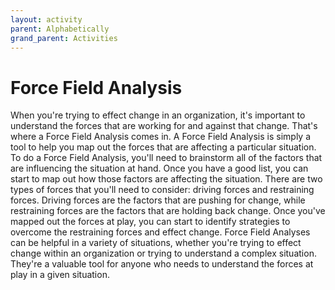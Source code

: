 ```yaml
---
layout: activity
parent: Alphabetically
grand_parent: Activities
---
```


# Force Field Analysis

When you're trying to effect change in an organization, it's important to understand the forces that are working for and against that change. That's where a Force Field Analysis comes in. A Force Field Analysis is simply a tool to help you map out the forces that are affecting a particular situation. To do a Force Field Analysis, you'll need to brainstorm all of the factors that are influencing the situation at hand. Once you have a good list, you can start to map out how those factors are affecting the situation. There are two types of forces that you'll need to consider: driving forces and restraining forces. Driving forces are the factors that are pushing for change, while restraining forces are the factors that are holding back change. Once you've mapped out the forces at play, you can start to identify strategies to overcome the restraining forces and effect change. Force Field Analyses can be helpful in a variety of situations, whether you're trying to effect change within an organization or trying to understand a complex situation. They're a valuable tool for anyone who needs to understand the forces at play in a given situation.
